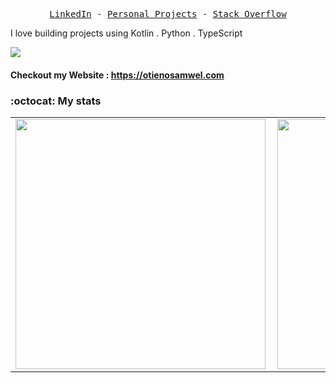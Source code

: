<p align="center">
  <samp>
    <a href="https://www.linkedin.com/in/otienosamwel">LinkedIn</a> -
    <a href="https://otienosamwel.com/#projects">Personal Projects</a> -
    <a href="https://stackoverflow.com/users/13607872/otienosamwel">Stack Overflow</a>
  </samp>
</p>

I love building projects using Kotlin . Python . TypeScript

![](https://komarev.com/ghpvc/?username=katungi)

 #### Checkout my Website : https://otienosamwel.com

### :octocat: My stats
  <table>
  <tr>
      <td><img width="400px" align="left" src="https://github-readme-stats.vercel.app/api?username=OtienoSamwel&show_icons=true"/></td>
      <td><img width="400px" align="left" src="https://github-readme-stats.vercel.app/api/top-langs/?username=OtienoSamwel&hide=css&layout=compact"/></td>     
     <td><img align="left" src="https://github-readme-streak-stats.herokuapp.com/?user=otienosamwel&show_icons=true&locale=en&layout=compact"/></td>
  </tr>   
</table>

